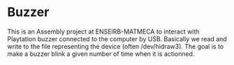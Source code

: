 # Buzzer

This is an Assembly project at ENSEIRB-MATMECA to interact with Playtation buzzer connected to the computer by USB. Basically we read and write to the file representing the device (often /dev/hidraw3). The goal is to make a buzzer blink a given number of time when it is actionned.
